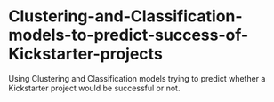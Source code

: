 # Clustering-and-Classification-models-to-predict-success-of-Kickstarter-projects
Using Clustering and Classification models trying to predict whether a Kickstarter project would be successful or not.
